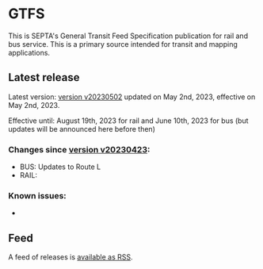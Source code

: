 # GTFS

This is SEPTA's General Transit Feed Specification publication for rail and bus service. This is a primary source intended for transit and mapping applications.

## Latest release
 
Latest version: [version v20230502](https://github.com/septadev/GTFS/releases/tag/v202305021) updated on May 2nd, 2023, effective on May 2nd, 2023.

Effective until: August 19th, 2023 for rail and June 10th, 2023 for bus (but updates will be announced here before then)

### Changes since [version v20230423](https://github.com/septadev/GTFS/releases/tag/v202304231): 
 
*  BUS: Updates to Route L
*  RAIL:  

### Known issues:

* 

## Feed

A feed of releases is [available as RSS](https://github.com/septadev/GTFS/releases.atom).

